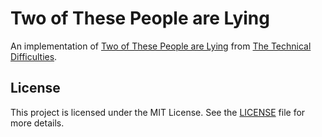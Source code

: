# Two of These People are Lying

An implementation of [Two of These People are Lying](https://www.youtube.com/watch?v=3UAOs9B9UH8&list=PLrkYtXgEpu5QXFgFJO8SxTMa24wv7b40X) from [The Technical Difficulties](https://www.youtube.com/@techdif).

## License

This project is licensed under the MIT License. See the [LICENSE](./LICENSE) file for more details.
